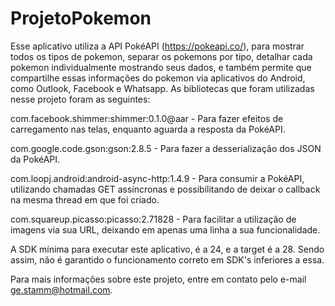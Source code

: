 # ProjetoPokemon
Esse aplicativo utiliza a API PokéAPI (https://pokeapi.co/), para mostrar todos os tipos de pokemon, separar os pokemons por tipo, detalhar cada pokemon individualmente mostrando seus dados, e também permite que compartilhe essas informações do pokemon via aplicativos do Android, como Outlook, Facebook e Whatsapp.
As bibliotecas que foram utilizadas nesse projeto foram as seguintes:

com.facebook.shimmer:shimmer:0.1.0@aar - Para fazer efeitos de carregamento nas telas, enquanto aguarda a resposta da PokéAPI.

com.google.code.gson:gson:2.8.5 - Para fazer a desserialização dos JSON da PokéAPI.

com.loopj.android:android-async-http:1.4.9 - Para consumir a PokéAPI, utilizando chamadas GET assíncronas e possibilitando de deixar o callback na mesma thread em que foi criado.

com.squareup.picasso:picasso:2.71828 - Para facilitar a utilização de imagens via sua URL, deixando em apenas uma linha a sua funcionalidade.

A SDK mínima para executar este aplicativo, é a 24, e a target é a 28. Sendo assim, não é garantido o funcionamento correto em SDK's inferiores a essa.

Para mais informações sobre este projeto, entre em contato pelo e-mail ge.stamm@hotmail.com.
